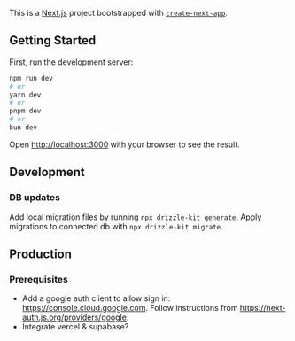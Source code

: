 This is a [Next.js](https://nextjs.org) project bootstrapped with [`create-next-app`](https://nextjs.org/docs/app/api-reference/cli/create-next-app).

## Getting Started

First, run the development server:

```bash
npm run dev
# or
yarn dev
# or
pnpm dev
# or
bun dev
```

Open [http://localhost:3000](http://localhost:3000) with your browser to see the result.

## Development

### DB updates

Add local migration files by running `npx drizzle-kit generate`.
Apply migrations to connected db with `npx drizzle-kit migrate`.

## Production

### Prerequisites

- Add a google auth client to allow sign in: https://console.cloud.google.com. Follow instructions from https://next-auth.js.org/providers/google.
- Integrate vercel & supabase?
